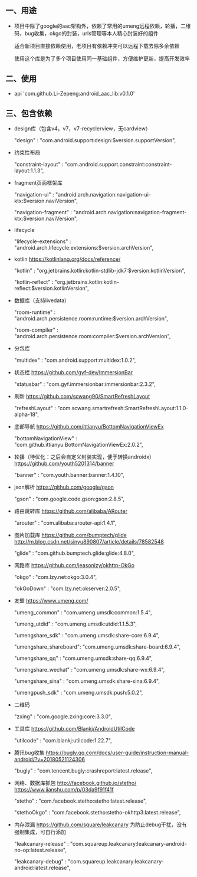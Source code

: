 ## 一、用途
* 项目中除了google的aac架构外，依赖了常用的umeng远程依赖，轮播，二维码，bug收集，okgo的封装，urls管理等本人精心封装好的组件

  适合新项目直接依赖使用，老项目有依赖冲突可以远程下载去除多余依赖

  使用这个库是为了多个项目使用同一基础组件，方便维护更新，提高开发效率
## 二、使用
* api 'com.github.Li-Zepeng:android_aac_lib:v0.1.0'

## 三、包含依赖
* design库（包含v4，v7，v7-recyclerview，无cardview）

  "design"               : "com.android.support:design:$version.supportVersion",
* 约束性布局

  "constraint-layout"    : "com.android.support.constraint:constraint-layout:1.1.3",
* fragment页面框架库

  "navigation-ui"        : "android.arch.navigation:navigation-ui-ktx:$version.naviVersion",

  "navigation-fragment"  : "android.arch.navigation:navigation-fragment-ktx:$version.naviVersion",

* lifecycle

  "lifecycle-extensions" : "android.arch.lifecycle:extensions:$version.archVersion",
* kotlin https://kotlinlang.org/docs/reference/

  "kotlin"               : "org.jetbrains.kotlin:kotlin-stdlib-jdk7:$version.kotlinVersion",

  "kotlin-reflect"       : "org.jetbrains.kotlin:kotlin-reflect:$version.kotlinVersion",
* 数据库（支持livedata）

  "room-runtime"         : "android.arch.persistence.room:runtime:$version.archVersion",

  "room-compiler"        : "android.arch.persistence.room:compiler:$version.archVersion",
* 分包库

  "multidex"             : "com.android.support:multidex:1.0.2",
* 状态栏 https://github.com/gyf-dev/ImmersionBar

  "statusbar"            : "com.gyf.immersionbar:immersionbar:2.3.2",
* 刷新 https://github.com/scwang90/SmartRefreshLayout

  "refreshLayout"        : "com.scwang.smartrefresh:SmartRefreshLayout:1.1.0-alpha-18",
* 底部导航 https://github.com/ittianyu/BottomNavigationViewEx

  "bottomNavigationView" : "com.github.ittianyu:BottomNavigationViewEx:2.0.2",
* 轮播（待优化：之后会自定义封装实现，便于转换androidx）https://github.com/youth5201314/banner

  "banner"               : "com.youth.banner:banner:1.4.10",
* json解析 https://github.com/google/gson

  "gson"                 : "com.google.code.gson:gson:2.8.5",
* 路由跳转库 https://github.com/alibaba/ARouter

  "arouter"              : "com.alibaba:arouter-api:1.4.1",
* 图片加载库 https://github.com/bumptech/glide  http://m.blog.csdn.net/sinyu890807/article/details/78582548

  "glide"                : "com.github.bumptech.glide:glide:4.8.0",
* 网路库 https://github.com/jeasonlzy/okhttp-OkGo

  "okgo"                 : "com.lzy.net:okgo:3.0.4",

  "okGoDown"             : "com.lzy.net:okserver:2.0.5",
* 友盟 https://www.umeng.com/

  "umeng_common"         : "com.umeng.umsdk:common:1.5.4",

  "umeng_utdid"          : "com.umeng.umsdk:utdid:1.1.5.3",

  "umengshare_sdk"       : "com.umeng.umsdk:share-core:6.9.4",

  "umengshare_shareboard": "com.umeng.umsdk:share-board:6.9.4",

  "umengshare_qq"        : "com.umeng.umsdk:share-qq:6.9.4",

  "umengshare_wechat"    : "com.umeng.umsdk:share-wx:6.9.4",

  "umengshare_sina"      : "com.umeng.umsdk:share-sina:6.9.4",

  "umengpush_sdk"        : "com.umeng.umsdk:push:5.0.2",
* 二维码

  "zxing"                : "com.google.zxing:core:3.3.0",
* 工具库 https://github.com/Blankj/AndroidUtilCode

  "utilcode"             : "com.blankj:utilcode:1.22.7",
* 腾讯bug收集 https://bugly.qq.com/docs/user-guide/instruction-manual-android/?v=20180521124306

  "bugly"                : "com.tencent.bugly:crashreport:latest.release",
* 网络、数据库抓包 http://facebook.github.io/stetho/  https://www.jianshu.com/p/03da9f91f41f

  "stetho"               : "com.facebook.stetho:stetho:latest.release",

  "stethoOkgo"           : "com.facebook.stetho:stetho-okhttp3:latest.release",
* 内存泄漏 https://github.com/square/leakcanary 为防止debug干扰，没有强制集成，可自行添加

  "leakcanary-release"   : "com.squareup.leakcanary:leakcanary-android-no-op:latest.release",

  "leakcanary-debug"     : "com.squareup.leakcanary:leakcanary-android:latest.release",